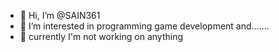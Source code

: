 - 👋 Hi, I’m @SAIN361
- 👀 I’m interested in programming game development and.......
- 🌱 currently I'm not working on anything


<!---
SAIN361/SAIN361 is a ✨ special ✨ repository because its `README.md` (this file) appears on your GitHub profile.
You can click the Preview link to take a look at your changes.
--->
